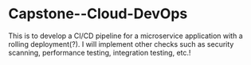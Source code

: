 # Capstone--Cloud-DevOps
This is to develop a CI/CD pipeline for a microservice application with a rolling deployment(?). I will implement other checks such as security scanning, performance testing, integration testing, etc.!
